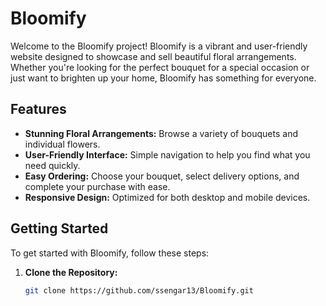 # Bloomify

Welcome to the Bloomify project! Bloomify is a vibrant and user-friendly website designed to showcase and sell beautiful floral arrangements. Whether you're looking for the perfect bouquet for a special occasion or just want to brighten up your home, Bloomify has something for everyone.

## Features

- **Stunning Floral Arrangements:** Browse a variety of bouquets and individual flowers.
- **User-Friendly Interface:** Simple navigation to help you find what you need quickly.
- **Easy Ordering:** Choose your bouquet, select delivery options, and complete your purchase with ease.
- **Responsive Design:** Optimized for both desktop and mobile devices.

## Getting Started

To get started with Bloomify, follow these steps:

1. **Clone the Repository:**
   ```bash
   git clone https://github.com/ssengar13/Bloomify.git
